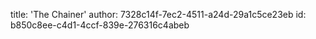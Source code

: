 title: 'The Chainer'
author: 7328c14f-7ec2-4511-a24d-29a1c5ce23eb
id: b850c8ee-c4d1-4ccf-839e-276316c4abeb
